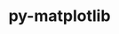 ---
title: "py-matplotlib"
layout: cache
categories: [package, develop-2024-11-03]
meta: {"versions": ["3.7.5", "3.9.2"], "compilers": ["apple-clang@=15.0.0", "gcc@=11.1.0", "gcc@=11.4.0", "gcc@=13.2.0", "gcc@=7.5.0", "gcc@=9.4.0", "oneapi@=2024.2.1"], "oss": ["ubuntu18.04", "ubuntu20.04", "ubuntu22.04", "ubuntu24.04", "ventura"], "platforms": ["darwin", "linux"], "targets": ["aarch64", "neoverse_v1", "neoverse_v2", "ppc64le", "x86_64_v3"], "stacks": ["data-vis-sdk", "e4s", "e4s-neoverse-v2", "e4s-neoverse_v1", "e4s-oneapi", "e4s-power", "e4s-rocm-external", "ml-darwin-aarch64-mps", "ml-linux-aarch64-cpu", "ml-linux-aarch64-cuda", "ml-linux-x86_64-cpu", "ml-linux-x86_64-cuda", "radiuss", "root"], "num_specs": 27, "num_specs_by_stack": {"root": 27, "ml-darwin-aarch64-mps": 1, "radiuss": 1, "e4s-power": 4, "data-vis-sdk": 2, "e4s-neoverse_v1": 4, "e4s-neoverse-v2": 2, "e4s": 6, "e4s-rocm-external": 1, "e4s-oneapi": 4, "ml-linux-aarch64-cuda": 1, "ml-linux-aarch64-cpu": 1, "ml-linux-x86_64-cpu": 1, "ml-linux-x86_64-cuda": 1}}
spec_details: [{"hash": "p7q5dgny5r6v4lsptwos42l7oseypzvz", "compiler": "apple-clang@=15.0.0", "versions": ["3.9.2"], "os": "ventura", "platform": "darwin", "target": "aarch64", "variants": ["~animation", "backend=macosx", "build_system=python_pip", "~fonts", "~latex", "~movies"], "stacks": ["root", "ml-darwin-aarch64-mps"], "size": "-", "tarball": "https://binaries.spack.io/develop-2024-11-03/build_cache/darwin-ventura-aarch64/apple-clang-15.0.0/py-matplotlib-3.9.2/darwin-ventura-aarch64-apple-clang-15.0.0-py-matplotlib-3.9.2-p7q5dgny5r6v4lsptwos42l7oseypzvz.spack"}, {"hash": "5j2sac2hmy3yorajmfxm37fykuuc262s", "compiler": "gcc@=7.5.0", "versions": ["3.9.2"], "os": "ubuntu18.04", "platform": "linux", "target": "x86_64_v3", "variants": ["~animation", "backend=agg", "build_system=python_pip", "~fonts", "~latex", "~movies"], "stacks": ["radiuss", "root"], "size": "-", "tarball": "https://binaries.spack.io/develop-2024-11-03/build_cache/linux-ubuntu18.04-x86_64_v3/gcc-7.5.0/py-matplotlib-3.9.2/linux-ubuntu18.04-x86_64_v3-gcc-7.5.0-py-matplotlib-3.9.2-5j2sac2hmy3yorajmfxm37fykuuc262s.spack"}, {"hash": "glqgxjeblbtx4nzyzvvhx2n4azacfdfz", "compiler": "gcc@=9.4.0", "versions": ["3.9.2"], "os": "ubuntu20.04", "platform": "linux", "target": "ppc64le", "variants": ["~animation", "backend=agg", "build_system=python_pip", "~fonts", "~latex", "~movies"], "stacks": ["e4s-power", "root"], "size": "-", "tarball": "https://binaries.spack.io/develop-2024-11-03/build_cache/linux-ubuntu20.04-ppc64le/gcc-9.4.0/py-matplotlib-3.9.2/linux-ubuntu20.04-ppc64le-gcc-9.4.0-py-matplotlib-3.9.2-glqgxjeblbtx4nzyzvvhx2n4azacfdfz.spack"}, {"hash": "p4mevucnhfitkn6q6yli5hxtncoaserz", "compiler": "gcc@=9.4.0", "versions": ["3.9.2"], "os": "ubuntu20.04", "platform": "linux", "target": "ppc64le", "variants": ["~animation", "backend=agg", "build_system=python_pip", "~fonts", "~latex", "~movies"], "stacks": ["e4s-power", "root"], "size": "-", "tarball": "https://binaries.spack.io/develop-2024-11-03/build_cache/linux-ubuntu20.04-ppc64le/gcc-9.4.0/py-matplotlib-3.9.2/linux-ubuntu20.04-ppc64le-gcc-9.4.0-py-matplotlib-3.9.2-p4mevucnhfitkn6q6yli5hxtncoaserz.spack"}, {"hash": "akez2wzzcnqsrq7k4gi6f3s2ffuyyd32", "compiler": "gcc@=9.4.0", "versions": ["3.9.2"], "os": "ubuntu20.04", "platform": "linux", "target": "ppc64le", "variants": ["~animation", "backend=agg", "build_system=python_pip", "~fonts", "~latex", "~movies"], "stacks": ["e4s-power", "root"], "size": "-", "tarball": "https://binaries.spack.io/develop-2024-11-03/build_cache/linux-ubuntu20.04-ppc64le/gcc-9.4.0/py-matplotlib-3.9.2/linux-ubuntu20.04-ppc64le-gcc-9.4.0-py-matplotlib-3.9.2-akez2wzzcnqsrq7k4gi6f3s2ffuyyd32.spack"}, {"hash": "342qpqg2xzsw2ah4ssf35c7nwtypyc7a", "compiler": "gcc@=9.4.0", "versions": ["3.9.2"], "os": "ubuntu20.04", "platform": "linux", "target": "ppc64le", "variants": ["~animation", "backend=agg", "build_system=python_pip", "~fonts", "~latex", "~movies"], "stacks": ["e4s-power", "root"], "size": "-", "tarball": "https://binaries.spack.io/develop-2024-11-03/build_cache/linux-ubuntu20.04-ppc64le/gcc-9.4.0/py-matplotlib-3.9.2/linux-ubuntu20.04-ppc64le-gcc-9.4.0-py-matplotlib-3.9.2-342qpqg2xzsw2ah4ssf35c7nwtypyc7a.spack"}, {"hash": "hmlcru6bc4whcpglelbekzyyt227sxfp", "compiler": "gcc@=11.1.0", "versions": ["3.7.5"], "os": "ubuntu20.04", "platform": "linux", "target": "x86_64_v3", "variants": ["~animation", "backend=agg", "build_system=python_pip", "~fonts", "~latex", "~movies"], "stacks": ["root", "data-vis-sdk"], "size": "-", "tarball": "https://binaries.spack.io/develop-2024-11-03/build_cache/linux-ubuntu20.04-x86_64_v3/gcc-11.1.0/py-matplotlib-3.7.5/linux-ubuntu20.04-x86_64_v3-gcc-11.1.0-py-matplotlib-3.7.5-hmlcru6bc4whcpglelbekzyyt227sxfp.spack"}, {"hash": "ht7uq26iterbh5tmuk6rggpyli3eulya", "compiler": "gcc@=11.1.0", "versions": ["3.9.2"], "os": "ubuntu20.04", "platform": "linux", "target": "x86_64_v3", "variants": ["~animation", "backend=agg", "build_system=python_pip", "~fonts", "~latex", "~movies"], "stacks": ["root", "data-vis-sdk"], "size": "-", "tarball": "https://binaries.spack.io/develop-2024-11-03/build_cache/linux-ubuntu20.04-x86_64_v3/gcc-11.1.0/py-matplotlib-3.9.2/linux-ubuntu20.04-x86_64_v3-gcc-11.1.0-py-matplotlib-3.9.2-ht7uq26iterbh5tmuk6rggpyli3eulya.spack"}, {"hash": "s746ecc2jglmp6zov6n2ntjfojxzr2zr", "compiler": "gcc@=11.4.0", "versions": ["3.9.2"], "os": "ubuntu22.04", "platform": "linux", "target": "neoverse_v1", "variants": ["~animation", "backend=agg", "build_system=python_pip", "~fonts", "~latex", "~movies"], "stacks": ["root", "e4s-neoverse_v1"], "size": "-", "tarball": "https://binaries.spack.io/develop-2024-11-03/build_cache/linux-ubuntu22.04-neoverse_v1/gcc-11.4.0/py-matplotlib-3.9.2/linux-ubuntu22.04-neoverse_v1-gcc-11.4.0-py-matplotlib-3.9.2-s746ecc2jglmp6zov6n2ntjfojxzr2zr.spack"}, {"hash": "zxxeuevjogsikiljcmihtxzqh7pknfgd", "compiler": "gcc@=11.4.0", "versions": ["3.9.2"], "os": "ubuntu22.04", "platform": "linux", "target": "neoverse_v1", "variants": ["~animation", "backend=agg", "build_system=python_pip", "~fonts", "~latex", "~movies"], "stacks": ["root", "e4s-neoverse_v1"], "size": "-", "tarball": "https://binaries.spack.io/develop-2024-11-03/build_cache/linux-ubuntu22.04-neoverse_v1/gcc-11.4.0/py-matplotlib-3.9.2/linux-ubuntu22.04-neoverse_v1-gcc-11.4.0-py-matplotlib-3.9.2-zxxeuevjogsikiljcmihtxzqh7pknfgd.spack"}, {"hash": "k3r6u2llbgatpsukzubrbrud2wediglz", "compiler": "gcc@=11.4.0", "versions": ["3.9.2"], "os": "ubuntu22.04", "platform": "linux", "target": "neoverse_v1", "variants": ["~animation", "backend=agg", "build_system=python_pip", "~fonts", "~latex", "~movies"], "stacks": ["root", "e4s-neoverse_v1"], "size": "-", "tarball": "https://binaries.spack.io/develop-2024-11-03/build_cache/linux-ubuntu22.04-neoverse_v1/gcc-11.4.0/py-matplotlib-3.9.2/linux-ubuntu22.04-neoverse_v1-gcc-11.4.0-py-matplotlib-3.9.2-k3r6u2llbgatpsukzubrbrud2wediglz.spack"}, {"hash": "azaxke2vytcqpfn5cimgkdl65sb757g2", "compiler": "gcc@=11.4.0", "versions": ["3.9.2"], "os": "ubuntu22.04", "platform": "linux", "target": "neoverse_v1", "variants": ["~animation", "backend=agg", "build_system=python_pip", "~fonts", "~latex", "~movies"], "stacks": ["root", "e4s-neoverse_v1"], "size": "-", "tarball": "https://binaries.spack.io/develop-2024-11-03/build_cache/linux-ubuntu22.04-neoverse_v1/gcc-11.4.0/py-matplotlib-3.9.2/linux-ubuntu22.04-neoverse_v1-gcc-11.4.0-py-matplotlib-3.9.2-azaxke2vytcqpfn5cimgkdl65sb757g2.spack"}, {"hash": "v4ntlumtsiphwu3vtvrptglf67rpqidr", "compiler": "gcc@=11.4.0", "versions": ["3.9.2"], "os": "ubuntu22.04", "platform": "linux", "target": "neoverse_v2", "variants": ["~animation", "backend=agg", "build_system=python_pip", "~fonts", "~latex", "~movies"], "stacks": ["root", "e4s-neoverse-v2"], "size": "-", "tarball": "https://binaries.spack.io/develop-2024-11-03/build_cache/linux-ubuntu22.04-neoverse_v2/gcc-11.4.0/py-matplotlib-3.9.2/linux-ubuntu22.04-neoverse_v2-gcc-11.4.0-py-matplotlib-3.9.2-v4ntlumtsiphwu3vtvrptglf67rpqidr.spack"}, {"hash": "rhecao72luoglgkn3fzlloungvhvjma3", "compiler": "gcc@=11.4.0", "versions": ["3.9.2"], "os": "ubuntu22.04", "platform": "linux", "target": "neoverse_v2", "variants": ["~animation", "backend=agg", "build_system=python_pip", "~fonts", "~latex", "~movies"], "stacks": ["root", "e4s-neoverse-v2"], "size": "-", "tarball": "https://binaries.spack.io/develop-2024-11-03/build_cache/linux-ubuntu22.04-neoverse_v2/gcc-11.4.0/py-matplotlib-3.9.2/linux-ubuntu22.04-neoverse_v2-gcc-11.4.0-py-matplotlib-3.9.2-rhecao72luoglgkn3fzlloungvhvjma3.spack"}, {"hash": "ulx67fv54xgl7ejjrucayzowysnqohct", "compiler": "gcc@=11.4.0", "versions": ["3.9.2"], "os": "ubuntu22.04", "platform": "linux", "target": "x86_64_v3", "variants": ["~animation", "backend=agg", "build_system=python_pip", "~fonts", "~latex", "~movies"], "stacks": ["e4s", "root"], "size": "-", "tarball": "https://binaries.spack.io/develop-2024-11-03/build_cache/linux-ubuntu22.04-x86_64_v3/gcc-11.4.0/py-matplotlib-3.9.2/linux-ubuntu22.04-x86_64_v3-gcc-11.4.0-py-matplotlib-3.9.2-ulx67fv54xgl7ejjrucayzowysnqohct.spack"}, {"hash": "whvjuxjzqajyqrg76rvr2ati35erhgkg", "compiler": "gcc@=11.4.0", "versions": ["3.7.5"], "os": "ubuntu22.04", "platform": "linux", "target": "x86_64_v3", "variants": ["~animation", "backend=agg", "build_system=python_pip", "~fonts", "~latex", "~movies"], "stacks": ["e4s", "root"], "size": "-", "tarball": "https://binaries.spack.io/develop-2024-11-03/build_cache/linux-ubuntu22.04-x86_64_v3/gcc-11.4.0/py-matplotlib-3.7.5/linux-ubuntu22.04-x86_64_v3-gcc-11.4.0-py-matplotlib-3.7.5-whvjuxjzqajyqrg76rvr2ati35erhgkg.spack"}, {"hash": "ytzuoztxwpkgb55gqgec5lxiwrwx4rv6", "compiler": "gcc@=11.4.0", "versions": ["3.9.2"], "os": "ubuntu22.04", "platform": "linux", "target": "x86_64_v3", "variants": ["~animation", "backend=agg", "build_system=python_pip", "~fonts", "~latex", "~movies"], "stacks": ["e4s", "root"], "size": "-", "tarball": "https://binaries.spack.io/develop-2024-11-03/build_cache/linux-ubuntu22.04-x86_64_v3/gcc-11.4.0/py-matplotlib-3.9.2/linux-ubuntu22.04-x86_64_v3-gcc-11.4.0-py-matplotlib-3.9.2-ytzuoztxwpkgb55gqgec5lxiwrwx4rv6.spack"}, {"hash": "nupq6yf4ai23hk4ilgkmmnsjztb3qmse", "compiler": "gcc@=11.4.0", "versions": ["3.9.2"], "os": "ubuntu22.04", "platform": "linux", "target": "x86_64_v3", "variants": ["~animation", "backend=agg", "build_system=python_pip", "~fonts", "~latex", "~movies"], "stacks": ["root", "e4s-rocm-external"], "size": "-", "tarball": "https://binaries.spack.io/develop-2024-11-03/build_cache/linux-ubuntu22.04-x86_64_v3/gcc-11.4.0/py-matplotlib-3.9.2/linux-ubuntu22.04-x86_64_v3-gcc-11.4.0-py-matplotlib-3.9.2-nupq6yf4ai23hk4ilgkmmnsjztb3qmse.spack"}, {"hash": "m6pvsrvlhv4mkwnmobqhueekcgnuolu2", "compiler": "gcc@=11.4.0", "versions": ["3.9.2"], "os": "ubuntu22.04", "platform": "linux", "target": "x86_64_v3", "variants": ["~animation", "backend=agg", "build_system=python_pip", "~fonts", "~latex", "~movies"], "stacks": ["e4s", "root"], "size": "-", "tarball": "https://binaries.spack.io/develop-2024-11-03/build_cache/linux-ubuntu22.04-x86_64_v3/gcc-11.4.0/py-matplotlib-3.9.2/linux-ubuntu22.04-x86_64_v3-gcc-11.4.0-py-matplotlib-3.9.2-m6pvsrvlhv4mkwnmobqhueekcgnuolu2.spack"}, {"hash": "2gllzyzddstweg4wlaeicrl433etaprt", "compiler": "gcc@=11.4.0", "versions": ["3.9.2"], "os": "ubuntu22.04", "platform": "linux", "target": "x86_64_v3", "variants": ["~animation", "backend=agg", "build_system=python_pip", "~fonts", "~latex", "~movies"], "stacks": ["e4s", "root"], "size": "-", "tarball": "https://binaries.spack.io/develop-2024-11-03/build_cache/linux-ubuntu22.04-x86_64_v3/gcc-11.4.0/py-matplotlib-3.9.2/linux-ubuntu22.04-x86_64_v3-gcc-11.4.0-py-matplotlib-3.9.2-2gllzyzddstweg4wlaeicrl433etaprt.spack"}, {"hash": "ldtrfohebjohinn4bzc4dpe7tqlsf7in", "compiler": "gcc@=11.4.0", "versions": ["3.9.2"], "os": "ubuntu22.04", "platform": "linux", "target": "x86_64_v3", "variants": ["~animation", "backend=agg", "build_system=python_pip", "~fonts", "~latex", "~movies"], "stacks": ["e4s", "root"], "size": "-", "tarball": "https://binaries.spack.io/develop-2024-11-03/build_cache/linux-ubuntu22.04-x86_64_v3/gcc-11.4.0/py-matplotlib-3.9.2/linux-ubuntu22.04-x86_64_v3-gcc-11.4.0-py-matplotlib-3.9.2-ldtrfohebjohinn4bzc4dpe7tqlsf7in.spack"}, {"hash": "6exatxziwkcd6zqcy2slabz5lgud5n7p", "compiler": "oneapi@=2024.2.1", "versions": ["3.9.2"], "os": "ubuntu22.04", "platform": "linux", "target": "x86_64_v3", "variants": ["~animation", "backend=agg", "build_system=python_pip", "~fonts", "~latex", "~movies"], "stacks": ["root", "e4s-oneapi"], "size": "-", "tarball": "https://binaries.spack.io/develop-2024-11-03/build_cache/linux-ubuntu22.04-x86_64_v3/oneapi-2024.2.1/py-matplotlib-3.9.2/linux-ubuntu22.04-x86_64_v3-oneapi-2024.2.1-py-matplotlib-3.9.2-6exatxziwkcd6zqcy2slabz5lgud5n7p.spack"}, {"hash": "r424nbnuskhd4ig5jrq66fx6z2zcbaks", "compiler": "oneapi@=2024.2.1", "versions": ["3.9.2"], "os": "ubuntu22.04", "platform": "linux", "target": "x86_64_v3", "variants": ["~animation", "backend=agg", "build_system=python_pip", "~fonts", "~latex", "~movies"], "stacks": ["root", "e4s-oneapi"], "size": "-", "tarball": "https://binaries.spack.io/develop-2024-11-03/build_cache/linux-ubuntu22.04-x86_64_v3/oneapi-2024.2.1/py-matplotlib-3.9.2/linux-ubuntu22.04-x86_64_v3-oneapi-2024.2.1-py-matplotlib-3.9.2-r424nbnuskhd4ig5jrq66fx6z2zcbaks.spack"}, {"hash": "kdth7hch7r7y4jr3cl4prc4vm65s26up", "compiler": "oneapi@=2024.2.1", "versions": ["3.9.2"], "os": "ubuntu22.04", "platform": "linux", "target": "x86_64_v3", "variants": ["~animation", "backend=agg", "build_system=python_pip", "~fonts", "~latex", "~movies"], "stacks": ["root", "e4s-oneapi"], "size": "-", "tarball": "https://binaries.spack.io/develop-2024-11-03/build_cache/linux-ubuntu22.04-x86_64_v3/oneapi-2024.2.1/py-matplotlib-3.9.2/linux-ubuntu22.04-x86_64_v3-oneapi-2024.2.1-py-matplotlib-3.9.2-kdth7hch7r7y4jr3cl4prc4vm65s26up.spack"}, {"hash": "vb7l3vxxxrcuop3nzwdw6fkwn6letje4", "compiler": "oneapi@=2024.2.1", "versions": ["3.9.2"], "os": "ubuntu22.04", "platform": "linux", "target": "x86_64_v3", "variants": ["~animation", "backend=agg", "build_system=python_pip", "~fonts", "~latex", "~movies"], "stacks": ["root", "e4s-oneapi"], "size": "-", "tarball": "https://binaries.spack.io/develop-2024-11-03/build_cache/linux-ubuntu22.04-x86_64_v3/oneapi-2024.2.1/py-matplotlib-3.9.2/linux-ubuntu22.04-x86_64_v3-oneapi-2024.2.1-py-matplotlib-3.9.2-vb7l3vxxxrcuop3nzwdw6fkwn6letje4.spack"}, {"hash": "wv3wq5jo5vnenzohcuymdceu647iezpx", "compiler": "gcc@=13.2.0", "versions": ["3.9.2"], "os": "ubuntu24.04", "platform": "linux", "target": "aarch64", "variants": ["~animation", "backend=agg", "build_system=python_pip", "~fonts", "~latex", "~movies"], "stacks": ["ml-linux-aarch64-cuda", "root", "ml-linux-aarch64-cpu"], "size": "-", "tarball": "https://binaries.spack.io/develop-2024-11-03/build_cache/linux-ubuntu24.04-aarch64/gcc-13.2.0/py-matplotlib-3.9.2/linux-ubuntu24.04-aarch64-gcc-13.2.0-py-matplotlib-3.9.2-wv3wq5jo5vnenzohcuymdceu647iezpx.spack"}, {"hash": "ofyqsuosqcnnmb4dhhv4i5ucegoznjca", "compiler": "gcc@=13.2.0", "versions": ["3.9.2"], "os": "ubuntu24.04", "platform": "linux", "target": "x86_64_v3", "variants": ["~animation", "backend=agg", "build_system=python_pip", "~fonts", "~latex", "~movies"], "stacks": ["root", "ml-linux-x86_64-cpu", "ml-linux-x86_64-cuda"], "size": "-", "tarball": "https://binaries.spack.io/develop-2024-11-03/build_cache/linux-ubuntu24.04-x86_64_v3/gcc-13.2.0/py-matplotlib-3.9.2/linux-ubuntu24.04-x86_64_v3-gcc-13.2.0-py-matplotlib-3.9.2-ofyqsuosqcnnmb4dhhv4i5ucegoznjca.spack"}]
---